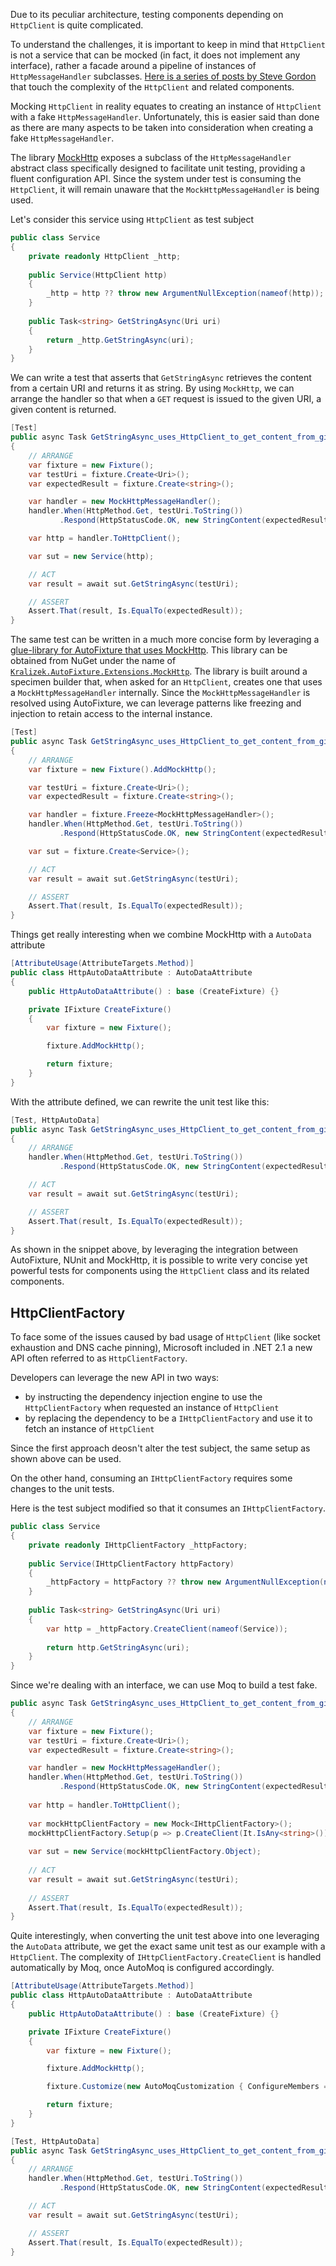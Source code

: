 Due to its peculiar architecture, testing components depending on `HttpClient` is quite complicated.

To understand the challenges, it is important to keep in mind that `HttpClient` is not a service that can be mocked (in fact, it does not implement any interface), rather a facade around a pipeline of instances of `HttpMessageHandler` subclasses. [Here is a series of posts by Steve Gordon](https://www.stevejgordon.co.uk/tag/httpclient) that touch the complexity of the `HttpClient` and related components.

Mocking `HttpClient` in reality equates to creating an instance of `HttpClient` with a fake `HttpMessageHandler`. Unfortunately, this is easier said than done as there are many aspects to be taken into consideration when creating a fake `HttpMessageHandler`.

The library [MockHttp](https://github.com/richardszalay/mockhttp) exposes a subclass of the `HttpMessageHandler` abstract class specifically designed to facilitate unit testing, providing a fluent configuration API. Since the system under test is consuming the `HttpClient`, it will remain unaware that the `MockHttpMessageHandler` is being used.

Let's consider this service using `HttpClient` as test subject

```csharp
public class Service
{
    private readonly HttpClient _http;
    
    public Service(HttpClient http)
    {
        _http = http ?? throw new ArgumentNullException(nameof(http));
    }
    
    public Task<string> GetStringAsync(Uri uri)
    {
        return _http.GetStringAsync(uri);
    }
}
```

We can write a test that asserts that `GetStringAsync` retrieves the content from a certain URI and returns it as string. By using `MockHttp`, we can arrange the handler so that when a `GET` request is issued to the given URI, a given content is returned.

```csharp
[Test]
public async Task GetStringAsync_uses_HttpClient_to_get_content_from_given_URI()
{
    // ARRANGE
    var fixture = new Fixture();
    var testUri = fixture.Create<Uri>();
    var expectedResult = fixture.Create<string>();

    var handler = new MockHttpMessageHandler();
    handler.When(HttpMethod.Get, testUri.ToString())
           .Respond(HttpStatusCode.OK, new StringContent(expectedResult));

    var http = handler.ToHttpClient();

    var sut = new Service(http);

    // ACT
    var result = await sut.GetStringAsync(testUri);

    // ASSERT
    Assert.That(result, Is.EqualTo(expectedResult));
}
```

The same test can be written in a much more concise form by leveraging a [glue-library for AutoFixture that uses MockHttp](https://github.com/Kralizek/AutoFixtureExtensions/tree/master/src/MockHttp). This library can be obtained from NuGet under the name of [`Kralizek.AutoFixture.Extensions.MockHttp`](https://www.nuget.org/packages/Kralizek.AutoFixture.Extensions.MockHttp/). The library is built around a specimen builder that, when asked for an `HttpClient`, creates one that uses a `MockHttpMessageHandler` internally. Since the `MockHttpMessageHandler` is resolved using AutoFixture, we can leverage patterns like freezing and injection to retain access to the internal instance.

```csharp
[Test]
public async Task GetStringAsync_uses_HttpClient_to_get_content_from_given_URI()
{
    // ARRANGE
    var fixture = new Fixture().AddMockHttp();

    var testUri = fixture.Create<Uri>();
    var expectedResult = fixture.Create<string>();

    var handler = fixture.Freeze<MockHttpMessageHandler>();
    handler.When(HttpMethod.Get, testUri.ToString())
           .Respond(HttpStatusCode.OK, new StringContent(expectedResult));

    var sut = fixture.Create<Service>();

    // ACT
    var result = await sut.GetStringAsync(testUri);

    // ASSERT
    Assert.That(result, Is.EqualTo(expectedResult));
}
```

Things get really interesting when we combine MockHttp with a `AutoData` attribute

```csharp
[AttributeUsage(AttributeTargets.Method)]
public class HttpAutoDataAttribute : AutoDataAttribute
{
    public HttpAutoDataAttribute() : base (CreateFixture) {}

    private IFixture CreateFixture()
    {
        var fixture = new Fixture();

        fixture.AddMockHttp();

        return fixture;
    }
}
```

With the attribute defined, we can rewrite the unit test like this:

```csharp
[Test, HttpAutoData]
public async Task GetStringAsync_uses_HttpClient_to_get_content_from_given_URI([Frozen] MockHttpMessageHandler handler, Service sut, Uri testUri, string expectedResult)
{
    // ARRANGE
    handler.When(HttpMethod.Get, testUri.ToString())
           .Respond(HttpStatusCode.OK, new StringContent(expectedResult));

    // ACT
    var result = await sut.GetStringAsync(testUri);

    // ASSERT
    Assert.That(result, Is.EqualTo(expectedResult));
}
```

As shown in the snippet above, by leveraging the integration between AutoFixture, NUnit and MockHttp, it is possible to write very concise yet powerful tests for components using the `HttpClient` class and its related components.

## HttpClientFactory

To face some of the issues caused by bad usage of `HttpClient` (like socket exhaustion and DNS cache pinning), Microsoft included in .NET 2.1 a new API often referred to as `HttpClientFactory`.

Developers can leverage the new API in two ways:
- by instructing the dependency injection engine to use the `HttpClientFactory` when requested an instance of `HttpClient`
- by replacing the dependency to be a `IHttpClientFactory` and use it to fetch an instance of `HttpClient`

Since the first approach deosn't alter the test subject, the same setup as shown above can be used.

On the other hand, consuming an `IHttpClientFactory` requires some changes to the unit tests.

Here is the test subject modified so that it consumes an `IHttpClientFactory`.

```csharp
public class Service
{
    private readonly IHttpClientFactory _httpFactory;
    
    public Service(IHttpClientFactory httpFactory)
    {
        _httpFactory = httpFactory ?? throw new ArgumentNullException(nameof(httpFactory));
    }
    
    public Task<string> GetStringAsync(Uri uri)
    {
        var http = _httpFactory.CreateClient(nameof(Service));
        
        return http.GetStringAsync(uri);
    }
}
```

Since we're dealing with an interface, we can use Moq to build a test fake.

```csharp
public async Task GetStringAsync_uses_HttpClient_to_get_content_from_given_URI()
{
    // ARRANGE
    var fixture = new Fixture();
    var testUri = fixture.Create<Uri>();
    var expectedResult = fixture.Create<string>();

    var handler = new MockHttpMessageHandler();
    handler.When(HttpMethod.Get, testUri.ToString())
           .Respond(HttpStatusCode.OK, new StringContent(expectedResult));
    
    var http = handler.ToHttpClient();
    
    var mockHttpClientFactory = new Mock<IHttpClientFactory>();
    mockHttpClientFactory.Setup(p => p.CreateClient(It.IsAny<string>())).Returns(http);
    
    var sut = new Service(mockHttpClientFactory.Object);
    
    // ACT
    var result = await sut.GetStringAsync(testUri);
    
    // ASSERT
    Assert.That(result, Is.EqualTo(expectedResult));
}
```

Quite interestingly, when converting the unit test above into one leveraging the `AutoData` attribute, we get the exact same unit test as our example with a `HttpClient`. The complexity of `IHttpClientFactory.CreateClient` is handled automatically by Moq, once AutoMoq is configured accordingly.

```csharp
[AttributeUsage(AttributeTargets.Method)]
public class HttpAutoDataAttribute : AutoDataAttribute
{
    public HttpAutoDataAttribute() : base (CreateFixture) {}

    private IFixture CreateFixture()
    {
        var fixture = new Fixture();

        fixture.AddMockHttp();

        fixture.Customize(new AutoMoqCustomization { ConfigureMembers = true, GenerateDelegates = true });

        return fixture;
    }
}

[Test, HttpAutoData]
public async Task GetStringAsync_uses_HttpClient_to_get_content_from_given_URI([Frozen] MockHttpMessageHandler handler, Service sut, Uri testUri, string expectedResult)
{
    // ARRANGE
    handler.When(HttpMethod.Get, testUri.ToString())
           .Respond(HttpStatusCode.OK, new StringContent(expectedResult));

    // ACT
    var result = await sut.GetStringAsync(testUri);

    // ASSERT
    Assert.That(result, Is.EqualTo(expectedResult));
}
```
